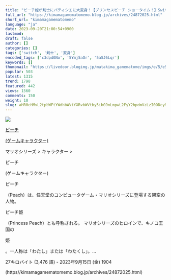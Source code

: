 ```yaml
---
title: "ピーチ姫が剣士にパティシエに大変身！【プリンセスピーチ ショータイム！】Switch向けに2024"
full_url: "https://kimamagamematomemo.blog.jp/archives/24872025.html"
short_url: "kimamagamematomemo"
language: "ja"
date: 2023-09-20T21:00:54+0900
lastmod: 
draft: false
author: []
categories: []
tags: ['switch', '剣士', '変身']
encoded_tags: ['c3dpdGNo', '5Ymj5aOr', '5aSJ6Lqr']
keywords: []
thumbnail: "https://livedoor.blogimg.jp/matakima_gamematome/imgs/e/5/e532f969-s.jpg"
popular: 503
latest: 1315
trend: 1798
featured: 442
views: 1560
comments: 150
weight: 10
slug: aHR0cHMvL2tpbWFtYWdhbWVtYXRvbWVtby5ibG9nLmpwL2FyY2hpdmVzLzI0ODcyMDI1Lmh0bWw=
---
```


![](https://livedoor.blogimg.jp/matakima_gamematome/imgs/e/5/e532f969-s.jpg)

<div><a title='ピーチ (ゲームキャラクター)' href='https//ja.wikipedia.org/wiki/%E3%83%94%E3%83%BC%E3%83%81_(%E3%82%B2%E3%83%BC%E3%83%A0%E3%82%AD%E3%83%A3%E3%83%A9%E3%82%AF%E3%82%BF%E3%83%BC)' target='_blank'><p>ピーチ</p> (ゲームキャラクター)</a> <p class='searchresult'>マリオシリーズ > キャラクター > <p>ピーチ</p> (ゲームキャラクター) <p>ピーチ</p>（Peach）は、任天堂のコンピュータゲーム・マリオシリーズに登場する架空の人物。<p>ピーチ姫</p>（Princess Peach）とも呼称される。 マリオシリーズのヒロインで、キノコ王国の<p>姫</p>。一人称は「わたし」または「わたくし」。…</p> <p class='mw-search-result-data'>27キロバイト (3,476 語) - 2023年9月15日 (金) 1904</p></div>

(https//kimamagamematomemo.blog.jp/archives/24872025.html)
